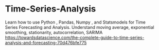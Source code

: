 # Time-Series-Analysis
Learn how to use Python , Pandas, Numpy , and Statsmodels for Time Series Forecasting and Analysis.
Understand moving average, exponential smoothing, stationarity, autocorrelation, SARIMA
https://towardsdatascience.com/the-complete-guide-to-time-series-analysis-and-forecasting-70d476bfe775
